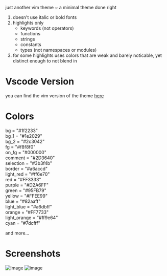 just another vim theme ~ a minimal theme done right

1. doesn't use italic or bold fonts
2. highlights only
   - keywords (not operators)
   - functions
   - strings
   - constants
   - types (not namespaces or modules)
3. for some highlights uses colors that are weak and barely noticable, yet distinct enough to not blend in

# Vscode Version

you can find the vim version of the theme [here](https://github.com/Skardyy/makurai-vscode)

# Colors  
  bg = "#1f2233"  
  bg_1 = "#1e2029"  
  bg_2 = "#2c3042"  
  fg = "#f8f8f0"  
  on_fg = "#000000"  
  comment = "#2D3640"  
  selection = "#3b3f4b"  
  border = "#a6accd"  
  light_red = "#ff6e70"  
  red = "#FF3333"  
  purple = "#D2A6FF"  
  green = "#95FB79"  
  yellow = "#FFEE99"  
  blue = "#82aaff"  
  light_blue = "#a6dbff"  
  orange = "#FF7733"  
  light_orange = "#ff9e64"  
  cyan = "#7dcfff"  

and more...

# Screenshots  
![image](https://github.com/user-attachments/assets/fa2a22cb-bfaa-456f-a070-b157baf959a2)
![image](https://github.com/user-attachments/assets/d8a0e9e6-2818-4464-8f92-5c1f6c75d04d)

